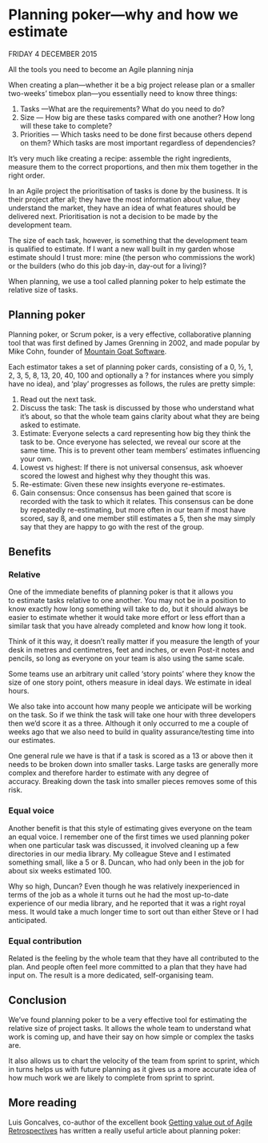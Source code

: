 # Planning poker—why and how we estimate

FRIDAY 4 DECEMBER 2015

All the tools you need to become an Agile planning ninja

When creating a plan—whether it be a big project release plan or a smaller two-weeks’ timebox plan—you essentially need to know three things:

1. Tasks —What are the requirements? What do you need to do?
2. Size — How big are these tasks compared with one another? How long will these take to complete?
3. Priorities — Which tasks need to be done first because others depend on them? Which tasks are most important regardless of dependencies?

It’s very much like creating a recipe: assemble the right ingredients, measure them to the correct proportions, and then mix them together in the right order.

In an Agile project the prioritisation of tasks is done by the business. It is their project after all; they have the most information about value, they understand the market, they have an idea of what features should be delivered next. Prioritisation is not a decision to be made by the development team.

The size of each task, however, is something that the development team is qualified to estimate. If I want a new wall built in my garden whose estimate should I trust more: mine (the person who commissions the work) or the builders (who do this job day-in, day-out for a living)?

When planning, we use a tool called planning poker to help estimate the relative size of tasks.

## Planning poker

Planning poker, or Scrum poker, is a very effective, collaborative planning tool that was first defined by James Grenning in 2002, and made popular by Mike Cohn, founder of [Mountain Goat Software](http://www.mountaingoatsoftware.com/company/about-mike-cohn).

Each estimator takes a set of planning poker cards, consisting of a 0, ½, 1, 2, 3, 5, 8, 13, 20, 40, 100 and optionally a ? for instances where you simply have no idea), and ‘play’ progresses as follows, the rules are pretty simple:

1. Read out the next task.
2. Discuss the task: The task is discussed by those who understand what it’s about, so that the whole team gains clarity about what they are being asked to estimate.
3. Estimate: Everyone selects a card representing how big they think the task to be. Once everyone has selected, we reveal our score at the same time. This is to prevent other team members’ estimates influencing your own.
4. Lowest vs highest: If there is not universal consensus, ask whoever scored the lowest and highest why they thought this was.
5. Re-estimate: Given these new insights everyone re-estimates.
6. Gain consensus: Once consensus has been gained that score is recorded with the task to which it relates. This consensus can be done by repeatedly re-estimating, but more often in our team if most have scored, say 8, and one member still estimates a 5, then she may simply say that they are happy to go with the rest of the group.

## Benefits

### Relative

One of the immediate benefits of planning poker is that it allows you to estimate tasks relative to one another. You may not be in a position to know exactly how long something will take to do, but it should always be easier to estimate whether it would take more effort or less effort than a similar task that you have already completed and know how long it took.

Think of it this way, it doesn’t really matter if you measure the length of your desk in metres and centimetres, feet and inches, or even Post-it notes and pencils, so long as everyone on your team is also using the same scale.

Some teams use an arbitrary unit called ‘story points’ where they know the size of one story point, others measure in ideal days. We estimate in ideal hours.

We also take into account how many people we anticipate will be working on the task. So if we think the task will take one hour with three developers then we’d score it as a three. Although it only occurred to me a couple of weeks ago that we also need to build in quality assurance/testing time into our estimates.

One general rule we have is that if a task is scored as a 13 or above then it needs to be broken down into smaller tasks. Large tasks are generally more complex and therefore harder to estimate with any degree of accuracy. Breaking down the task into smaller pieces removes some of this risk.

### Equal voice

Another benefit is that this style of estimating gives everyone on the team an equal voice. I remember one of the first times we used planning poker when one particular task was discussed, it involved cleaning up a few directories in our media library. My colleague Steve and I estimated something small, like a 5 or 8. Duncan, who had only been in the job for about six weeks estimated 100.

Why so high, Duncan? Even though he was relatively inexperienced in terms of the job as a whole it turns out he had the most up-to-date experience of our media library, and he reported that it was a right royal mess. It would take a much longer time to sort out than either Steve or I had anticipated.

### Equal contribution

Related is the feeling by the whole team that they have all contributed to the plan. And people often feel more committed to a plan that they have had input on. The result is a more dedicated, self-organising team.

## Conclusion

We’ve found planning poker to be a very effective tool for estimating the relative size of project tasks. It allows the whole team to understand what work is coming up, and have their say on how simple or complex the tasks are.

It also allows us to chart the velocity of the team from sprint to sprint, which in turns helps us with future planning as it gives us a more accurate idea of how much work we are likely to complete from sprint to sprint.

## More reading

Luis Goncalves, co-author of the excellent book [Getting value out of Agile Retrospectives](http://luis-goncalves.com/books/) has written a really useful article about planning poker: